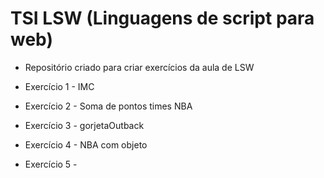 # TSI LSW (Linguagens de script para web)

- Repositório criado para criar exercícios da aula de LSW

- Exercício 1 - IMC

- Exercício 2 - Soma de pontos times NBA

- Exercício 3 - gorjetaOutback

- Exercício 4 - NBA com objeto

- Exercício 5 - 